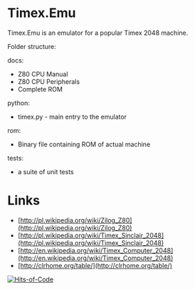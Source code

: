 Timex.Emu
========

Timex.Emu is an emulator for a popular Timex 2048 machine.

Folder structure:

docs:
  - Z80 CPU Manual
  - Z80 CPU Peripherals
  - Complete ROM

python:
  - timex.py - main entry to the emulator

rom:
  - Binary file containing ROM of actual machine

tests:
  - a suite of unit tests

Links
=====
  - [http://pl.wikipedia.org/wiki/Zilog_Z80](http://pl.wikipedia.org/wiki/Zilog_Z80)
  - [http://pl.wikipedia.org/wiki/Timex_Sinclair_2048](http://pl.wikipedia.org/wiki/Timex_Sinclair_2048)
  - [http://en.wikipedia.org/wiki/Timex_Computer_2048](http://en.wikipedia.org/wiki/Timex_Computer_2048)
  - [http://clrhome.org/table/](http://clrhome.org/table/)


[![Hits-of-Code](https://hitsofcode.com/github/pawlos/Timex.Emu)](https://hitsofcode.com/view/github/pawlos/Timex.Emu)
